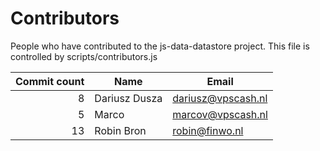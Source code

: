 # Contributors

People who have contributed to the js-data-datastore project. This file is controlled by scripts/contributors.js

Commit count | Name | Email
---:|---|---
8 | Dariusz Dusza | dariusz@vpscash.nl
5 | Marco | marcov@vpscash.nl
13 | Robin Bron | robin@finwo.nl
